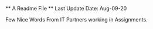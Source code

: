 ** A Readme File ** Last Update Date: Aug-09-20

Few Nice Words From IT Partners working in Assignments.